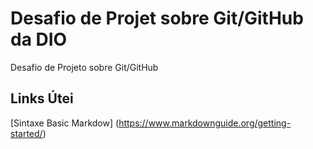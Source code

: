 # Desafio de Projet  sobre Git/GitHub da DIO
Desafio de Projeto sobre Git/GitHub

## Links Útei
[Sintaxe Basic Markdow] (https://www.markdownguide.org/getting-started/)

